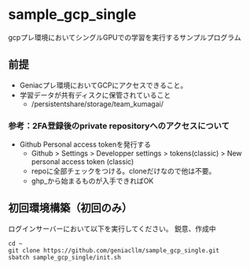# sample_gcp_single
gcpプレ環境においてシングルGPUでの学習を実行するサンプルプログラム

## 前提
- Geniacプレ環境においてGCPにアクセスできること。
- 学習データが共有ディスクに保管されていること
  - /persistentshare/storage/team_kumagai/

### 参考：2FA登録後のprivate repositoryへのアクセスについて
- Github Personal access tokenを発行する
  - Github > Settings > Developper settings > tokens(classic) > New personal access token (classic)
  - repoに全部チェックをつける。cloneだけなので他は不要。
  - ghp_から始まるものが入手できればOK

## 初回環境構築（初回のみ）
ログインサーバーにおいて以下を実行してください。
鋭意、作成中
```
cd ~
git clone https://github.com/geniacllm/sample_gcp_single.git
sbatch sample_gcp_single/init.sh
```

